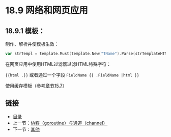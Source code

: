 # 18.9 网络和网页应用

## 18.9.1 模板：

制作、解析并使模板生效：

```go        
var strTempl = template.Must(template.New("TName").Parse(strTemplateHTML))
```

在网页应用中使用HTML过滤器过滤HTML特殊字符：
    
`{{html .}}` 或者通过一个字段 `FieldName {{ .FieldName |html }}`

使用缓存模板（参考[章节15.7](../15/15.7.md)） 

## 链接

- [目录](../directory.md)
- 上一节：[协程（goroutine）与通道（channel）](18.8.md)
- 下一节：[其他](18.10.md)